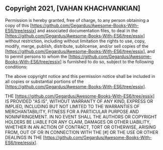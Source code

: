 ## Copyright 2021, [VAHAN KHACHVANKIAN]

Permission is hereby granted, free of charge, to any person obtaining a copy of this [https://github.com/Gegardus/Awesome-Books-With-ES6/tree/essix] and associated documentation files, to deal in the [https://github.com/Gegardus/Awesome-Books-With-ES6/tree/essix] without restriction, including without limitation the rights to use, copy, modify, merge, publish, distribute, sublicense, and/or sell copies of the [https://github.com/Gegardus/Awesome-Books-With-ES6/tree/essix], and to permit persons to whom the [https://github.com/Gegardus/Awesome-Books-With-ES6/tree/essix] is furnished to do so, subject to the following conditions:

The above copyright notice and this permission notice shall be included in all copies or substantial portions of the [https://github.com/Gegardus/Awesome-Books-With-ES6/tree/essix].

THE [https://github.com/Gegardus/Awesome-Books-With-ES6/tree/essix] IS PROVIDED "AS IS", WITHOUT WARRANTY OF ANY KIND, EXPRESS OR IMPLIED, INCLUDING BUT NOT LIMITED TO THE WARRANTIES OF MERCHANTABILITY, FITNESS FOR A PARTICULAR PURPOSE AND NONINFRINGEMENT. IN NO EVENT SHALL THE AUTHORS OR COPYRIGHT HOLDERS BE LIABLE FOR ANY CLAIM, DAMAGES OR OTHER LIABILITY, WHETHER IN AN ACTION OF CONTRACT, TORT OR OTHERWISE, ARISING FROM, OUT OF OR IN CONNECTION WITH THE [#] OR THE USE OR OTHER DEALINGS IN THE [https://github.com/Gegardus/Awesome-Books-With-ES6/tree/essix].
